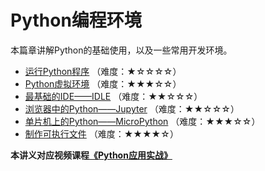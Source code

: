 # Python编程环境
本篇章讲解Python的基础使用，以及一些常用开发环境。

- [运行Python程序](1.运行Python程序.md) （难度：★☆☆☆☆）
- [Python虚拟环境](2.Python虚拟环境.md) （难度：★★★☆☆）
- [最基础的IDE——IDLE](3.最基础的IDE——IDLE.md) （难度：★★☆☆☆）
- [浏览器中的Python——Jupyter](4.浏览器中的Python——Jupyter.md) （难度：★★☆☆☆）
- [单片机上的Python——MicroPython](5.单片机上的Python——MicroPython.md) （难度：★★★☆☆）
- [制作可执行文件](6.制作可执行文件.md) （难度：★★★★☆）

**本讲义对应视频课程[《Python应用实战》](https://study.163.com/course/courseMain.htm?courseId=1209533804&share=2&shareId=400000000624093)**
